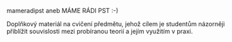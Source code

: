mameradipst aneb MÁME RÁDI PST :-)

Doplňkový materiál na cvičení předmětu, jehož cílem je studentům názorněji
přiblížit souvislosti mezi probíranou teorií a jejím využitím v praxi.